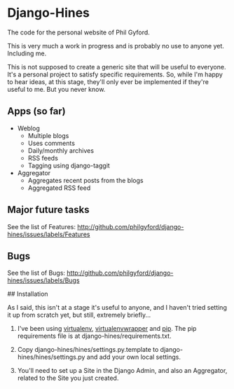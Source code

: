 # Django-Hines

The code for the personal website of Phil Gyford.

This is very much a work in progress and is probably no use to anyone yet. 
Including me.

This is not supposed to create a generic site that will be useful to 
everyone. It's a personal project to satisfy specific requirements. So, 
while I'm happy to hear ideas, at this stage, they'll only ever be 
implemented if they're useful to me. But you never know.

## Apps (so far)

* Weblog
    * Multiple blogs
    * Uses comments
    * Daily/monthly archives
    * RSS feeds
    * Tagging using django-taggit
* Aggregator
    * Aggregates recent posts from the blogs
    * Aggregated RSS feed

## Major future tasks

See the list of Features: 
http://github.com/philgyford/django-hines/issues/labels/Features

## Bugs

See the list of Bugs: 
http://github.com/philgyford/django-hines/issues/labels/Bugs

## Installation

As I said, this isn't at a stage it's useful to anyone, and I haven't 
tried setting it up from scratch yet, but still, extremely briefly...

1. I've been using [virtualenv](http://pypi.python.org/pypi/virtualenv), 
   [virtualenvwrapper](http://www.doughellmann.com/projects/virtualenvwrapper/) 
   and [pip](http://pip.openplans.org/). The pip requirements file is at 
   django-hines/requirements.txt.

2. Copy django-hines/hines/settings.py.template to 
   django-hines/hines/settings.py and add your own local settings.

3. You'll need to set up a Site in the Django Admin, and also an 
   Aggregator, related to the Site you just created.
